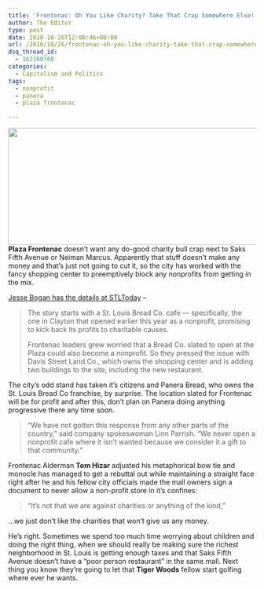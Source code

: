 ```yaml
---
title: 'Frontenac: Oh You Like Charity? Take That Crap Somewhere Else!'
author: The Editor
type: post
date: 2010-10-26T12:00:46+00:00
url: /2010/10/26/frontenac-oh-you-like-charity-take-that-crap-somewhere-else/
dsq_thread_id:
  - 162160760
categories:
  - Capitalism and Politics
tags:
  - nonprofit
  - panera
  - plaza frontenac

---
```

[<img class="aligncenter size-full wp-image-7530" title="plaza-frontenac-mall-001" src="http://media.punchingkitty.com/wordpress/2010/10/plaza-frontenac-mall-001.jpeg" alt="" width="600" height="238" />][1]**Plaza Frontenac** doesn&#8217;t want any do-good charity bull crap next to Saks Fifth Avenue or Neiman Marcus. Apparently that stuff doesn&#8217;t make any money and that&#8217;s just not going to cut it, so the city has worked with the fancy shopping center to preemptively block any nonprofits from getting in the mix.

<a href="http://www.stltoday.com/news/local/metro/article_7c7e2132-7175-516c-a107-b9f5acd0acd2.html" target="_blank">Jesse Bogan has the details at STLToday</a> &#8211;

> The story starts with a St. Louis Bread Co. cafe — specifically, the one in Clayton that opened earlier this year as a nonprofit, promising to kick back its profits to charitable causes.
> 
> Frontenac leaders grew worried that a Bread Co. slated to open at the Plaza could also become a nonprofit. So they pressed the issue with Davis Street Land Co., which owns the shopping center and is adding two buildings to the site, including the new restaurant.

The city&#8217;s odd stand has taken it&#8217;s citizens and Panera Bread, who owns the St. Louis Bread Co franchise, by surprise. The location slated for Frontenac will be for profit and after this, don&#8217;t plan on Panera doing anything progressive there any time soon.

> &#8220;We have not gotten this response from any other parts of the country,&#8221; said company spokeswoman Linn Parrish. &#8220;We never open a nonprofit cafe where it isn&#8217;t wanted because we consider it a gift to that community.&#8221;

Frontenac Alderman **Tom Hizar** adjusted his metaphorical bow tie and monocle has managed to get a rebuttal out while maintaining a straight face right after he and his fellow city officials made the mall owners sign a document to never allow a non-profit store in it&#8217;s confines:

> &#8220;It&#8217;s not that we are against charities or anything of the kind,&#8221;

&#8230;we just don&#8217;t like the charities that won&#8217;t give us any money.

He&#8217;s right. Sometimes we spend too much time worrying about children and doing the right thing, when we should really be making sure the richest neighborhood in St. Louis is getting enough taxes and that Saks Fifth Avenue doesn&#8217;t have a &#8220;poor person restaurant&#8221; in the same mall. Next thing you know they&#8217;re going to let that **Tiger Woods** fellow start golfing where ever he wants.

 [1]: http://media.punchingkitty.com/wordpress/2010/10/plaza-frontenac-mall-001.jpeg